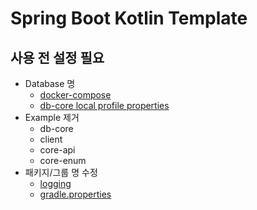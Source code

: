 # Spring Boot Kotlin Template

## 사용 전 설정 필요

- Database 명
  - [docker-compose](./docker-compose.yml)
  - [db-core local profile properties](./storage/db-core/src/main/resources/db-core.yml)
- Example 제거
  - db-core
  - client
  - core-api
  - core-enum
- 패키지/그룹 명 수정
  - [logging](./support/logging/src/main/resources/logback)
  - [gradle.properties](./gradle.properties)
